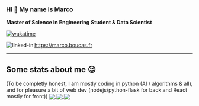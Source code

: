 ### Hi 👋 My name is Marco


**Master of Science in Engineering Student & Data Scientist**

[![wakatime](https://wakatime.com/badge/user/5fba56dd-c3e1-4bec-9596-fd1565702df9.svg)](https://wakatime.com/@5fba56dd-c3e1-4bec-9596-fd1565702df9)

[<img align="left" alt="linked-in" src="https://img.shields.io/badge/linkedin-%230077B5.svg?&style=for-the-badge&logo=linkedin&logoColor=white" />](https://www.linkedin.com/in/boucasmarco)

https://marco.boucas.fr


___
## Some stats about me 😉
(To be completly honest, I am mostly coding in python (AI / algorithms & all), and for pleasure a bit of web dev (nodejs/python-flask for back and React mostly for front))
<a href="https://github.com/anuraghazra/github-readme-stats">
  <img align="center" src="https://github-readme-stats.vercel.app/api/top-langs/?username=marcoboucas&layout=compact" />
</a>
<a href="https://github.com/anuraghazra/github-readme-stats">
  <img align="center" src="https://github-readme-stats.vercel.app/api?username=marcoboucas&include_all_commits=true" />
  <img align="center" src="https://github-readme-stats.vercel.app/api/wakatime?username=paladorn" />
</a>
<!--
**marcoboucas/marcoboucas** is a ✨ _special_ ✨ repository because its `README.md` (this file) appears on your GitHub profile.

Here are some ideas to get you started:

- 🔭 I’m currently working on ...
- 🌱 I’m currently learning ...
- 👯 I’m looking to collaborate on ...
- 🤔 I’m looking for help with ...
- 💬 Ask me about ...
- 📫 How to reach me: ...
- 😄 Pronouns: ...
- ⚡ Fun fact: ...
-->
